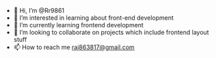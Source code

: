 - 👋 Hi, I’m @Rr9861
- 👀 I’m interested in learning about front-end development 
- 🌱 I’m currently learning frontend development 
- 💞️ I’m looking to collaborate on projects which include frontend layout stuff
- 📫 How to reach me raj863817@gmail.com
<!---
Rr9861/Rr9861 is a ✨ special ✨ repository because its `README.md` (this file) appears on your GitHub profile.
You can click the Preview link to take a look at your changes.
--->
